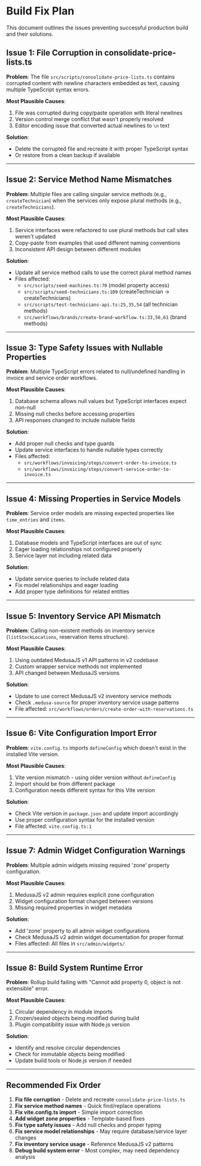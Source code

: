 # Build Fix Plan

This document outlines the issues preventing successful production build and their solutions.

## Issue 1: File Corruption in consolidate-price-lists.ts

**Problem**: The file `src/scripts/consolidate-price-lists.ts` contains corrupted content with newline characters embedded as text, causing multiple TypeScript syntax errors.

**Most Plausible Causes**:
1. File was corrupted during copy/paste operation with literal newlines
2. Version control merge conflict that wasn't properly resolved
3. Editor encoding issue that converted actual newlines to `\n` text

**Solution**: 
- Delete the corrupted file and recreate it with proper TypeScript syntax
- Or restore from a clean backup if available

---

## Issue 2: Service Method Name Mismatches

**Problem**: Multiple files are calling singular service methods (e.g., `createTechnician`) when the services only expose plural methods (e.g., `createTechnicians`).

**Most Plausible Causes**:
1. Service interfaces were refactored to use plural methods but call sites weren't updated
2. Copy-paste from examples that used different naming conventions
3. Inconsistent API design between different modules

**Solution**:
- Update all service method calls to use the correct plural method names
- Files affected:
  - `src/scripts/seed-machines.ts:70` (model property access)
  - `src/scripts/seed-technicians.ts:109` (createTechnician → createTechnicians)
  - `src/scripts/test-technicians-api.ts:25,35,54` (all technician methods)
  - `src/workflows/brands/create-brand-workflow.ts:33,56,61` (brand methods)

---

## Issue 3: Type Safety Issues with Nullable Properties

**Problem**: Multiple TypeScript errors related to null/undefined handling in invoice and service order workflows.

**Most Plausible Causes**:
1. Database schema allows null values but TypeScript interfaces expect non-null
2. Missing null checks before accessing properties
3. API responses changed to include nullable fields

**Solution**:
- Add proper null checks and type guards
- Update service interfaces to handle nullable types correctly
- Files affected:
  - `src/workflows/invoicing/steps/convert-order-to-invoice.ts`
  - `src/workflows/invoicing/steps/convert-service-order-to-invoice.ts`

---

## Issue 4: Missing Properties in Service Models

**Problem**: Service order models are missing expected properties like `time_entries` and `items`.

**Most Plausible Causes**:
1. Database models and TypeScript interfaces are out of sync
2. Eager loading relationships not configured properly
3. Service layer not including related data

**Solution**:
- Update service queries to include related data
- Fix model relationships and eager loading
- Add proper type definitions for related entities

---

## Issue 5: Inventory Service API Mismatch

**Problem**: Calling non-existent methods on inventory service (`listStockLocations`, reservation items structure).

**Most Plausible Causes**:
1. Using outdated MedusaJS v1 API patterns in v2 codebase
2. Custom wrapper service methods not implemented
3. API changed between MedusaJS versions

**Solution**:
- Update to use correct MedusaJS v2 inventory service methods
- Check `.medusa-source` for proper inventory service usage patterns
- File affected: `src/workflows/orders/create-order-with-reservations.ts`

---

## Issue 6: Vite Configuration Import Error

**Problem**: `vite.config.ts` imports `defineConfig` which doesn't exist in the installed Vite version.

**Most Plausible Causes**:
1. Vite version mismatch - using older version without `defineConfig`
2. Import should be from different package
3. Configuration needs different syntax for this Vite version

**Solution**:
- Check Vite version in `package.json` and update import accordingly
- Use proper configuration syntax for the installed version
- File affected: `vite.config.ts:1`

---

## Issue 7: Admin Widget Configuration Warnings

**Problem**: Multiple admin widgets missing required 'zone' property configuration.

**Most Plausible Causes**:
1. MedusaJS v2 admin requires explicit zone configuration
2. Widget configuration format changed between versions
3. Missing required properties in widget metadata

**Solution**:
- Add 'zone' property to all admin widget configurations
- Check MedusaJS v2 admin widget documentation for proper format
- Files affected: All files in `src/admin/widgets/`

---

## Issue 8: Build System Runtime Error

**Problem**: Rollup build failing with "Cannot add property 0, object is not extensible" error.

**Most Plausible Causes**:
1. Circular dependency in module imports
2. Frozen/sealed objects being modified during build
3. Plugin compatibility issue with Node.js version

**Solution**:
- Identify and resolve circular dependencies
- Check for immutable objects being modified
- Update build tools or Node.js version if needed

---

## Recommended Fix Order

1. **Fix file corruption** - Delete and recreate `consolidate-price-lists.ts`
2. **Fix service method names** - Quick find/replace operations
3. **Fix vite.config.ts import** - Simple import correction
4. **Add widget zone properties** - Template-based fixes
5. **Fix type safety issues** - Add null checks and proper typing
6. **Fix service model relationships** - May require database/service layer changes
7. **Fix inventory service usage** - Reference MedusaJS v2 patterns
8. **Debug build system error** - Most complex, may need dependency analysis